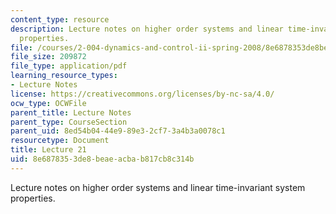 ```yaml
---
content_type: resource
description: Lecture notes on higher order systems and linear time-invariant system
  properties.
file: /courses/2-004-dynamics-and-control-ii-spring-2008/8e6878353de8beaeacbab817cb8c314b_lecture_21.pdf
file_size: 209872
file_type: application/pdf
learning_resource_types:
- Lecture Notes
license: https://creativecommons.org/licenses/by-nc-sa/4.0/
ocw_type: OCWFile
parent_title: Lecture Notes
parent_type: CourseSection
parent_uid: 8ed54b04-44e9-89e3-2cf7-3a4b3a0078c1
resourcetype: Document
title: Lecture 21
uid: 8e687835-3de8-beae-acba-b817cb8c314b
---
```

Lecture notes on higher order systems and linear time-invariant system properties.